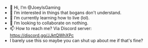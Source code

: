 - 👋 Hi, I’m @JoeyIsGaming
- 👀 I’m interested in things that bogans don't understand.
- 🌱 I’m currently learning how to live (lol).
- 💞️ I’m looking to collaborate on nothing.
- 📫 How to reach me? Via Discord server: https://discord.gg/JJktQWhXPc
- I barely use this so maybe you can shut up about me if that's fine?
<!---
JoeyIsGaming/JoeyIsGaming is a ✨ special ✨ repository because its `README.md` (this file) appears on your GitHub profile.
You can click the Preview link to take a look at your changes.
--->
